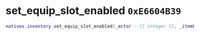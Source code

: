 # set_equip_slot_enabled `0xE6604B39`

```lua
natives.inventory.set_equip_slot_enabled(_actor --[[ integer ]], _itemEquipSlot --[[ integer ]], _enabled --[[ boolean ]])
```